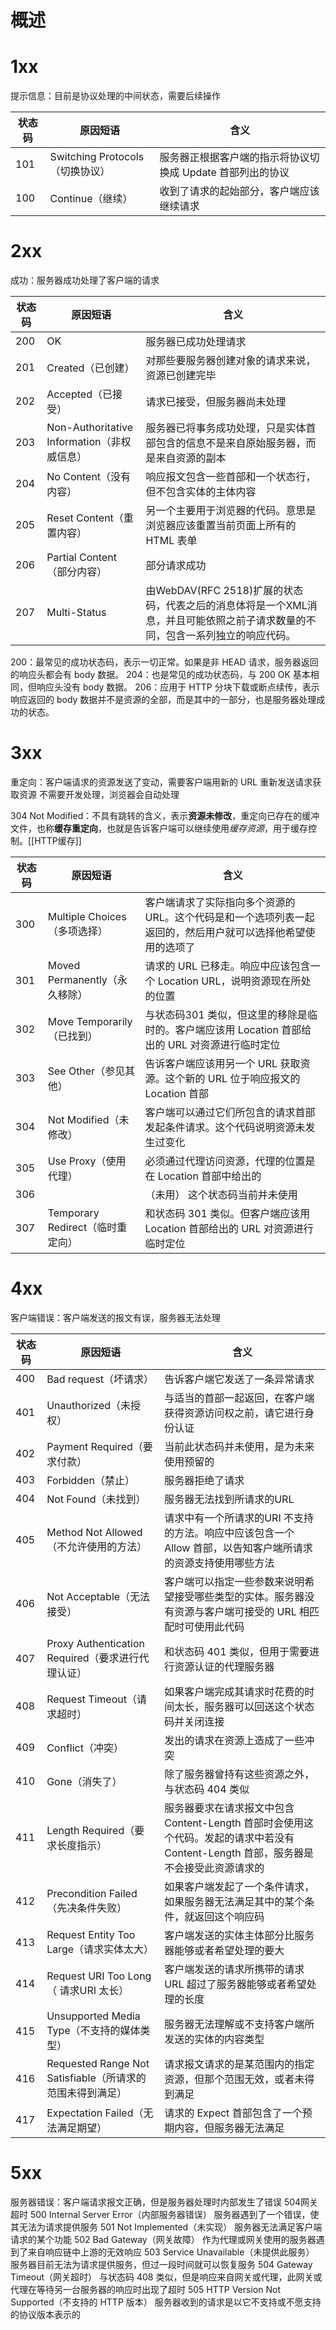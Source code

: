 # 概述

# 1xx
提示信息：目前是协议处理的中间状态，需要后续操作

| 状态码 | 原因短语                        | 含义                                                       |
| ------ | ------------------------------- | ---------------------------------------------------------- |
| 101    | Switching Protocols（切换协议） | 服务器正根据客户端的指示将协议切换成 Update 首部列出的协议 |
| 100       |            	Continue（继续）                     |       	收到了请求的起始部分，客户端应该继续请求                                                     |
# 2xx
成功：服务器成功处理了客户端的请求

| 状态码 | 原因短语                                    | 含义                                                                                 |
| ------ | ------------------------------------------- | ------------------------------------------------------------------------------------ |
| 200    | OK                                          | 服务器已成功处理请求                                                                 |
| 201    | Created（已创建）                           | 对那些要服务器创建对象的请求来说，资源已创建完毕                                     |
| 202    | Accepted（已接受）                          | 请求已接受，但服务器尚未处理                                                         |
| 203    | Non-Authoritative Information（非权威信息） | 服务器已将事务成功处理，只是实体首部包含的信息不是来自原始服务器，而是来自资源的副本 |
| 204    | No Content（没有内容）                      | 响应报文包含一些首部和一个状态行，但不包含实体的主体内容                             |
| 205    | Reset Content（重置内容）                   | 另一个主要用于浏览器的代码。意思是浏览器应该重置当前页面上所有的HTML 表单            |
| 206    | Partial Content（部分内容）                 | 部分请求成功                                                                         |
| 207    | Multi-Status                                | 由WebDAV(RFC 2518)扩展的状态码，代表之后的消息体将是一个XML消息，并且可能依照之前子请求数量的不同，包含一系列独立的响应代码。                                                                                     |

200：最常见的成功状态码，表示一切正常。如果是非 HEAD 请求，服务器返回的响应头都会有 body 数据。
204：也是常见的成功状态码，与 200 OK 基本相同，但响应头没有 body 数据。
206：应用于 HTTP 分块下载或断点续传，表示响应返回的 body 数据并不是资源的全部，而是其中的一部分，也是服务器处理成功的状态。

# 3xx
重定向：客户端请求的资源发送了变动，需要客户端用新的 URL 重新发送请求获取资源
不需要开发处理，浏览器会自动处理

304 Not Modified：不具有跳转的含义，表示**资源未修改**，重定向已存在的缓冲文件，也称**缓存重定向**，也就是告诉客户端可以继续使用*缓存资源*，用于缓存控制。[[HTTP缓存]] 

| 状态码 | 原因短语 | 含义 |
| ------ | -------- | ---- |
|300|	Multiple Choices（多项选择）|	客户端请求了实际指向多个资源的URL。这个代码是和一个选项列表一起返回的，然后用户就可以选择他希望使用的选项了
|301|	Moved Permanently（永久移除）|	请求的 URL 已移走。响应中应该包含一个 Location URL，说明资源现在所处的位置
|302|	Move Temporarily（已找到） |	与状态码301 类似，但这里的移除是临时的。客户端应该用 Location 首部给出的 URL 对资源进行临时定位
|303|	See Other（参见其他）|	告诉客户端应该用另一个 URL 获取资源。这个新的 URL 位于响应报文的 Location 首部
|304|	Not Modified（未修改）|	客户端可以通过它们所包含的请求首部发起条件请求。这个代码说明资源未发生过变化
|305|	Use Proxy（使用代理）|	必须通过代理访问资源，代理的位置是在 Location 首部中给出的
|306|	|（未用）	这个状态码当前并未使用
|307|	Temporary Redirect（临时重定向）|	和状态码 301 类似。但客户端应该用 Location 首部给出的 URL 对资源进行临时定位
# 4xx
客户端错误：客户端发送的报文有误，服务器无法处理

| 状态码 | 原因短语 | 含义 |
| ------ | -------- | ---- |
| 400 |	Bad request（坏请求）|	告诉客户端它发送了一条异常请求 |
| 401 |	Unauthorized（未授权）|	与适当的首部一起返回，在客户端获得资源访问权之前，请它进行身份认证|
| 402 |	Payment Required（要求付款）|	当前此状态码并未使用，是为未来使用预留的|
| 403 |	Forbidden（禁止）|	服务器拒绝了请求|
| 404 |	Not Found（未找到）|	服务器无法找到所请求的URL|
| 405 |	Method Not Allowed（不允许使用的方法）|	请求中有一个所请求的URI 不支持的方法。响应中应该包含一个 Allow 首部，以告知客户端所请求的资源支持使用哪些方法|
| 406 |	Not Acceptable（无法接受）|	客户端可以指定一些参数来说明希望接受哪些类型的实体。服务器没有资源与客户端可接受的 URL 相匹配时可使用此代码|
| 407 |	Proxy Authentication Required（要求进行代理认证）|	和状态码 401 类似，但用于需要进行资源认证的代理服务器|
| 408 |	Request Timeout（请求超时）|	如果客户端完成其请求时花费的时间太长，服务器可以回送这个状态码并关闭连接|
| 409 |	Conflict（冲突）|	发出的请求在资源上造成了一些冲突|
| 410 |	Gone（消失了）|	除了服务器曾持有这些资源之外，与状态码 404 类似|
| 411 |	Length Required（要求长度指示）|	服务器要求在请求报文中包含 Content-Length 首部时会使用这个代码。发起的请求中若没有 Content-Length 首部，服务器是不会接受此资源请求的|
| 412 |	Precondition Failed（先决条件失败）|	如果客户端发起了一个条件请求，如果服务器无法满足其中的某个条件，就返回这个响应码|
| 413 |	Request Entity Too Large（请求实体太大）|	客户端发送的实体主体部分比服务器能够或者希望处理的要大|
| 414 |	Request URI Too Long（ 请求URI 太长）|	客户端发送的请求所携带的请求 URL 超过了服务器能够或者希望处理的长度|
| 415 |	Unsupported Media Type（不支持的媒体类型）|	服务器无法理解或不支持客户端所发送的实体的内容类型|
| 416 |	Requested Range Not Satisfiable（所请求的范围未得到满足）|	请求报文请求的是某范围内的指定资源，但那个范围无效，或者未得到满足|
| 417 |	Expectation Failed（无法满足期望）|	请求的 Expect 首部包含了一个预期内容，但服务器无法满足|
# 5xx
服务器错误：客户端请求报文正确，但是服务器处理时内部发生了错误
504网关超时
500	Internal Server Error（内部服务器错误）	服务器遇到了一个错误，使其无法为请求提供服务
501	Not Implemented（未实现）	服务器无法满足客户端请求的某个功能
502	Bad Gateway（网关故障）	作为代理或网关使用的服务器遇到了来自响应链中上游的无效响应
503	Service Unavailable（未提供此服务）	服务器目前无法为请求提供服务，但过一段时间就可以恢复服务
504	Gateway Timeout（网关超时）	与状态码 408 类似，但是响应来自网关或代理，此网关或代理在等待另一台服务器的响应时出现了超时
505	HTTP Version Not Supported（不支持的 HTTP 版本）	服务器收到的请求是以它不支持或不愿支持的协议版本表示的